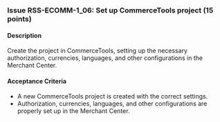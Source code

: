 ### Issue RSS-ECOMM-1_06: Set up CommerceTools project (15 points)

#### Description

Create the project in CommerceTools, setting up the necessary authorization, currencies, languages, and other configurations in the Merchant Center.

#### Acceptance Criteria

- A new CommerceTools project is created with the correct settings.
- Authorization, currencies, languages, and other configurations are properly set up in the Merchant Center.
